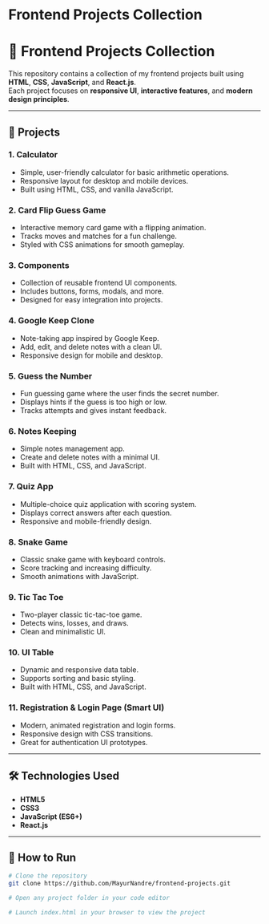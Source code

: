 # Frontend Projects Collection
# 🚀 Frontend Projects Collection

This repository contains a collection of my frontend projects built using **HTML**, **CSS**, **JavaScript**, and **React.js**.  
Each project focuses on **responsive UI**, **interactive features**, and **modern design principles**.

---

## 📂 Projects

### 1. Calculator
- Simple, user-friendly calculator for basic arithmetic operations.
- Responsive layout for desktop and mobile devices.
- Built using HTML, CSS, and vanilla JavaScript.

### 2. Card Flip Guess Game
- Interactive memory card game with a flipping animation.
- Tracks moves and matches for a fun challenge.
- Styled with CSS animations for smooth gameplay.

### 3. Components
- Collection of reusable frontend UI components.
- Includes buttons, forms, modals, and more.
- Designed for easy integration into projects.

### 4. Google Keep Clone
- Note-taking app inspired by Google Keep.
- Add, edit, and delete notes with a clean UI.
- Responsive design for mobile and desktop.

### 5. Guess the Number
- Fun guessing game where the user finds the secret number.
- Displays hints if the guess is too high or low.
- Tracks attempts and gives instant feedback.

### 6. Notes Keeping
- Simple notes management app.
- Create and delete notes with a minimal UI.
- Built with HTML, CSS, and JavaScript.

### 7. Quiz App
- Multiple-choice quiz application with scoring system.
- Displays correct answers after each question.
- Responsive and mobile-friendly design.

### 8. Snake Game
- Classic snake game with keyboard controls.
- Score tracking and increasing difficulty.
- Smooth animations with JavaScript.

### 9. Tic Tac Toe
- Two-player classic tic-tac-toe game.
- Detects wins, losses, and draws.
- Clean and minimalistic UI.

### 10. UI Table
- Dynamic and responsive data table.
- Supports sorting and basic styling.
- Built with HTML, CSS, and JavaScript.

### 11. Registration & Login Page (Smart UI)
- Modern, animated registration and login forms.
- Responsive design with CSS transitions.
- Great for authentication UI prototypes.

---

## 🛠️ Technologies Used
- **HTML5**
- **CSS3**
- **JavaScript (ES6+)**
- **React.js**

---

## 📌 How to Run
```bash
# Clone the repository
git clone https://github.com/MayurNandre/frontend-projects.git

# Open any project folder in your code editor

# Launch index.html in your browser to view the project


